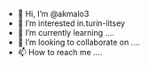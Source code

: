 - 👋 Hi, I’m @akmalo3
- 👀 I’m interested in.turin-litsey
- 🌱 I’m currently learning ....
- 💞️ I’m looking to collaborate on ....
- 📫 How to reach me ....

<!---
akmalo3/akmalo3 is a ✨ special ✨ repository because its `README.md` (this file) appears on your GitHub profile.
You can click the Preview link to take a look at your changes.
--->
